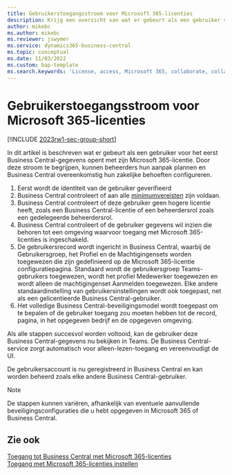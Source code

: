 ```yaml
---
title: Gebruikerstoegangsstroom voor Microsoft 365-licenties
description: Krijg een overzicht van wat er gebeurt als een gebruiker voor het eerst Business Central-gegevens opent met zijn Microsoft 365-licentie.
author: mikebc
ms.author: mikebc
ms.reviewer: jswymer
ms.service: dynamics365-business-central
ms.topic: conceptual
ms.date: 11/03/2022
ms.custom: bap-template
ms.search.keywords: 'License, access, Microsoft 365, collaborate, collaboration, Teams, Microsoft Teams'
---
```

# <a name="user-access-flow-for-microsoft-365-licenses"></a>Gebruikerstoegangsstroom voor Microsoft 365-licenties

[!INCLUDE [2023rw1-sec-group-short](includes/2023rw1-sec-group-short.md)]

In dit artikel is beschreven wat er gebeurt als een gebruiker voor het eerst Business Central-gegevens opent met zijn Microsoft 365-licentie. Door deze stroom te begrijpen, kunnen beheerders hun aanpak plannen en Business Central overeenkomstig hun zakelijke behoeften configureren.

1. Eerst wordt de identiteit van de gebruiker geverifieerd 
2. Business Central controleert of aan alle [minimumvereisten](admin-access-with-m365-license.md#minimum-requirements) zijn voldaan.
3. Business Central controleert of deze gebruiker geen hogere licentie heeft, zoals een Business Central-licentie of een beheerdersrol zoals een gedelegeerde beheerdersrol. 
4. Business Central controleert of de gebruiker gegevens wil inzien die behoren tot een omgeving waarvoor toegang met Microsoft 365-licenties is ingeschakeld. 
5. De gebruikersrecord wordt ingericht in Business Central, waarbij de Gebruikersgroep, het Profiel en de Machtigingensets worden toegewezen die zijn gedefinieerd op de Microsoft 365-licentie configuratiepagina. Standaard wordt de gebruikersgroep Teams-gebruikers toegewezen, wordt het profiel Medewerker toegewezen en wordt alleen de machtigingenset Aanmelden toegewezen. Elke andere standaardinstelling van gebruikersinstellingen wordt ook toegepast, net als een gelicentieerde Business Central-gebruiker. 
6. Het volledige Business Central-beveiligingsmodel wordt toegepast om te bepalen of de gebruiker toegang zou moeten hebben tot de record, pagina, in het opgegeven bedrijf en de opgegeven omgeving. 

Als alle stappen succesvol worden voltooid, kan de gebruiker deze Business Central-gegevens nu bekijken in Teams. De Business Central-service zorgt automatisch voor alleen-lezen-toegang en vereenvoudigt de UI. 

De gebruikersaccount is nu geregistreerd in Business Central en kan worden beheerd zoals elke andere Business Central-gebruiker.

> [!NOTE]
> De stappen kunnen variëren, afhankelijk van eventuele aanvullende beveiligingsconfiguraties die u hebt opgegeven in Microsoft 365 of Business Central.

## <a name="see-also"></a>Zie ook

[Toegang tot Business Central met Microsoft 365-licenties](admin-access-with-m365-license.md#minimum-requirements)  
[Toegang met Microsoft 365-licenties instellen](admin-access-with-m365-license-setup.md)  
